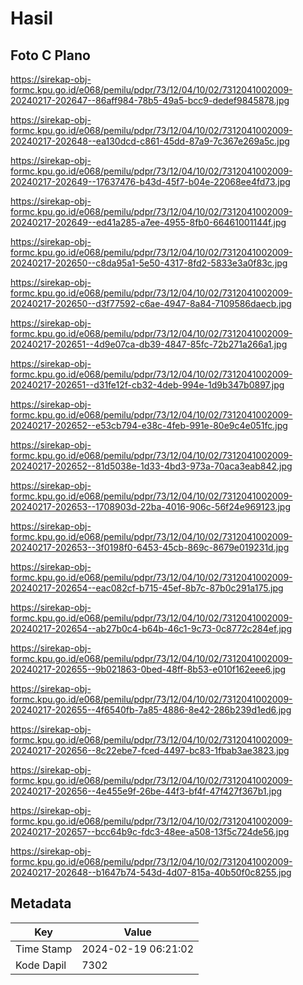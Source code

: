 # Hasil

## Foto C Plano

https://sirekap-obj-formc.kpu.go.id/e068/pemilu/pdpr/73/12/04/10/02/7312041002009-20240217-202647--86aff984-78b5-49a5-bcc9-dedef9845878.jpg

https://sirekap-obj-formc.kpu.go.id/e068/pemilu/pdpr/73/12/04/10/02/7312041002009-20240217-202648--ea130dcd-c861-45dd-87a9-7c367e269a5c.jpg

https://sirekap-obj-formc.kpu.go.id/e068/pemilu/pdpr/73/12/04/10/02/7312041002009-20240217-202649--17637476-b43d-45f7-b04e-22068ee4fd73.jpg

https://sirekap-obj-formc.kpu.go.id/e068/pemilu/pdpr/73/12/04/10/02/7312041002009-20240217-202649--ed41a285-a7ee-4955-8fb0-66461001144f.jpg

https://sirekap-obj-formc.kpu.go.id/e068/pemilu/pdpr/73/12/04/10/02/7312041002009-20240217-202650--c8da95a1-5e50-4317-8fd2-5833e3a0f83c.jpg

https://sirekap-obj-formc.kpu.go.id/e068/pemilu/pdpr/73/12/04/10/02/7312041002009-20240217-202650--d3f77592-c6ae-4947-8a84-7109586daecb.jpg

https://sirekap-obj-formc.kpu.go.id/e068/pemilu/pdpr/73/12/04/10/02/7312041002009-20240217-202651--4d9e07ca-db39-4847-85fc-72b271a266a1.jpg

https://sirekap-obj-formc.kpu.go.id/e068/pemilu/pdpr/73/12/04/10/02/7312041002009-20240217-202651--d31fe12f-cb32-4deb-994e-1d9b347b0897.jpg

https://sirekap-obj-formc.kpu.go.id/e068/pemilu/pdpr/73/12/04/10/02/7312041002009-20240217-202652--e53cb794-e38c-4feb-991e-80e9c4e051fc.jpg

https://sirekap-obj-formc.kpu.go.id/e068/pemilu/pdpr/73/12/04/10/02/7312041002009-20240217-202652--81d5038e-1d33-4bd3-973a-70aca3eab842.jpg

https://sirekap-obj-formc.kpu.go.id/e068/pemilu/pdpr/73/12/04/10/02/7312041002009-20240217-202653--1708903d-22ba-4016-906c-56f24e969123.jpg

https://sirekap-obj-formc.kpu.go.id/e068/pemilu/pdpr/73/12/04/10/02/7312041002009-20240217-202653--3f0198f0-6453-45cb-869c-8679e019231d.jpg

https://sirekap-obj-formc.kpu.go.id/e068/pemilu/pdpr/73/12/04/10/02/7312041002009-20240217-202654--eac082cf-b715-45ef-8b7c-87b0c291a175.jpg

https://sirekap-obj-formc.kpu.go.id/e068/pemilu/pdpr/73/12/04/10/02/7312041002009-20240217-202654--ab27b0c4-b64b-46c1-9c73-0c8772c284ef.jpg

https://sirekap-obj-formc.kpu.go.id/e068/pemilu/pdpr/73/12/04/10/02/7312041002009-20240217-202655--9b021863-0bed-48ff-8b53-e010f162eee6.jpg

https://sirekap-obj-formc.kpu.go.id/e068/pemilu/pdpr/73/12/04/10/02/7312041002009-20240217-202655--4f6540fb-7a85-4886-8e42-286b239d1ed6.jpg

https://sirekap-obj-formc.kpu.go.id/e068/pemilu/pdpr/73/12/04/10/02/7312041002009-20240217-202656--8c22ebe7-fced-4497-bc83-1fbab3ae3823.jpg

https://sirekap-obj-formc.kpu.go.id/e068/pemilu/pdpr/73/12/04/10/02/7312041002009-20240217-202656--4e455e9f-26be-44f3-bf4f-47f427f367b1.jpg

https://sirekap-obj-formc.kpu.go.id/e068/pemilu/pdpr/73/12/04/10/02/7312041002009-20240217-202657--bcc64b9c-fdc3-48ee-a508-13f5c724de56.jpg

https://sirekap-obj-formc.kpu.go.id/e068/pemilu/pdpr/73/12/04/10/02/7312041002009-20240217-202648--b1647b74-543d-4d07-815a-40b50f0c8255.jpg


## Metadata

| Key        | Value               |
| ---------- | ------------------- |
| Time Stamp | 2024-02-19 06:21:02 |
| Kode Dapil | 7302                |



